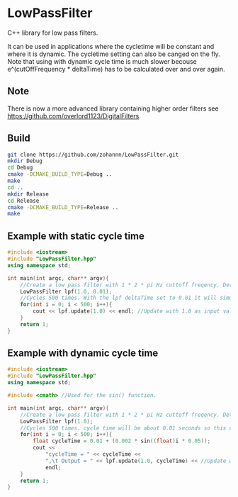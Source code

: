 # LowPassFilter
C++ library for low pass filters.

It can be used in applications where the cycletime will be constant and where it is dynamic.
The cycletime setting can also be canged on the fly.
Note that using with dynamic cycle time is much slower becouse e^(cutOffFrequency * deltaTime) has to be calculated over and over again.
## Note
There is now a more advanced library containing higher order filters see https://github.com/overlord1123/DigitalFilters.

## Build

```Bash
git clone https://github.com/zohannn/LowPassFilter.git
mkdir Debug
cd Debug
cmake -DCMAKE_BUILD_TYPE=Debug ..
make
cd ..
mkdir Release
cd Release
cmake -DCMAKE_BUILD_TYPE=Release ..
make
```

## Example with static cycle time

```c++
#include <iostream>
#include "LowPassFilter.hpp"
using namespace std;

int main(int argc, char** argv){
	//Create a low pass filter with 1 * 2 * pi Hz cuttoff freqency. DetltaTime for each cycle equals 0.01 seonds
	LowPassFilter lpf(1.0, 0.01);
	//Cycles 500 times. With the lpf deltaTime set to 0.01 it will simulate 5 seconds of run time
	for(int i = 0; i < 500; i++){
		cout << lpf.update(1.0) << endl; //Update with 1.0 as input value.
	}
	return 1;
}
```
## Example with dynamic cycle time
```c++
#include <iostream>
#include "LowPassFilter.hpp"
using namespace std;

#include <cmath> //Used for the sin() function.

int main(int argc, char** argv){
	//Create a low pass filter with 1 * 2 * pi Hz cuttoff freqency. DetltaTime for each cycle is unknown and will vary.
	LowPassFilter lpf(1.0);
	//Cycles 500 times. cycle time will be about 0.01 seconds so this code will simulate a 5 seconds of run time.
	for(int i = 0; i < 500; i++){
		float cycleTime = 0.01 + (0.002 * sin((float)i * 0.05));
		cout << 
			"cycleTime = " << cycleTime << 
			",\t Output = " << lpf.update(1.0, cycleTime) << //Update with 1.0 as input value and the current cycle time as deltaTime.
			endl;
	}
	return 1;
}
```
